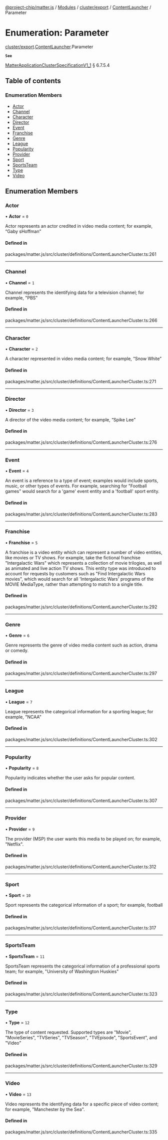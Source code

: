[@project-chip/matter.js](../README.md) / [Modules](../modules.md) / [cluster/export](../modules/cluster_export.md) / [ContentLauncher](../modules/cluster_export.ContentLauncher.md) / Parameter

# Enumeration: Parameter

[cluster/export](../modules/cluster_export.md).[ContentLauncher](../modules/cluster_export.ContentLauncher.md).Parameter

**`See`**

[MatterApplicationClusterSpecificationV1_1](../interfaces/spec_export.MatterApplicationClusterSpecificationV1_1.md) § 6.7.5.4

## Table of contents

### Enumeration Members

- [Actor](cluster_export.ContentLauncher.Parameter.md#actor)
- [Channel](cluster_export.ContentLauncher.Parameter.md#channel)
- [Character](cluster_export.ContentLauncher.Parameter.md#character)
- [Director](cluster_export.ContentLauncher.Parameter.md#director)
- [Event](cluster_export.ContentLauncher.Parameter.md#event)
- [Franchise](cluster_export.ContentLauncher.Parameter.md#franchise)
- [Genre](cluster_export.ContentLauncher.Parameter.md#genre)
- [League](cluster_export.ContentLauncher.Parameter.md#league)
- [Popularity](cluster_export.ContentLauncher.Parameter.md#popularity)
- [Provider](cluster_export.ContentLauncher.Parameter.md#provider)
- [Sport](cluster_export.ContentLauncher.Parameter.md#sport)
- [SportsTeam](cluster_export.ContentLauncher.Parameter.md#sportsteam)
- [Type](cluster_export.ContentLauncher.Parameter.md#type)
- [Video](cluster_export.ContentLauncher.Parameter.md#video)

## Enumeration Members

### Actor

• **Actor** = ``0``

Actor represents an actor credited in video media content; for example, “Gaby sHoffman”

#### Defined in

packages/matter.js/src/cluster/definitions/ContentLauncherCluster.ts:261

___

### Channel

• **Channel** = ``1``

Channel represents the identifying data for a television channel; for example, "PBS"

#### Defined in

packages/matter.js/src/cluster/definitions/ContentLauncherCluster.ts:266

___

### Character

• **Character** = ``2``

A character represented in video media content; for example, “Snow White”

#### Defined in

packages/matter.js/src/cluster/definitions/ContentLauncherCluster.ts:271

___

### Director

• **Director** = ``3``

A director of the video media content; for example, “Spike Lee”

#### Defined in

packages/matter.js/src/cluster/definitions/ContentLauncherCluster.ts:276

___

### Event

• **Event** = ``4``

An event is a reference to a type of event; examples would include sports, music, or other types of events.
For example, searching for "Football games" would search for a 'game' event entity and a 'football' sport
entity.

#### Defined in

packages/matter.js/src/cluster/definitions/ContentLauncherCluster.ts:283

___

### Franchise

• **Franchise** = ``5``

A franchise is a video entity which can represent a number of video entities, like movies or TV shows. For
example, take the fictional franchise "Intergalactic Wars" which represents a collection of movie trilogies,
as well as animated and live action TV shows. This entity type was introduced to account for requests by
customers such as "Find Intergalactic Wars movies", which would search for all 'Intergalactic Wars' programs
of the MOVIE MediaType, rather than attempting to match to a single title.

#### Defined in

packages/matter.js/src/cluster/definitions/ContentLauncherCluster.ts:292

___

### Genre

• **Genre** = ``6``

Genre represents the genre of video media content such as action, drama or comedy.

#### Defined in

packages/matter.js/src/cluster/definitions/ContentLauncherCluster.ts:297

___

### League

• **League** = ``7``

League represents the categorical information for a sporting league; for example, "NCAA"

#### Defined in

packages/matter.js/src/cluster/definitions/ContentLauncherCluster.ts:302

___

### Popularity

• **Popularity** = ``8``

Popularity indicates whether the user asks for popular content.

#### Defined in

packages/matter.js/src/cluster/definitions/ContentLauncherCluster.ts:307

___

### Provider

• **Provider** = ``9``

The provider (MSP) the user wants this media to be played on; for example, "Netflix".

#### Defined in

packages/matter.js/src/cluster/definitions/ContentLauncherCluster.ts:312

___

### Sport

• **Sport** = ``10``

Sport represents the categorical information of a sport; for example, football

#### Defined in

packages/matter.js/src/cluster/definitions/ContentLauncherCluster.ts:317

___

### SportsTeam

• **SportsTeam** = ``11``

SportsTeam represents the categorical information of a professional sports team; for example, "University of
Washington Huskies"

#### Defined in

packages/matter.js/src/cluster/definitions/ContentLauncherCluster.ts:323

___

### Type

• **Type** = ``12``

The type of content requested. Supported types are "Movie", "MovieSeries", "TVSeries", "TVSeason",
"TVEpisode", "SportsEvent", and "Video"

#### Defined in

packages/matter.js/src/cluster/definitions/ContentLauncherCluster.ts:329

___

### Video

• **Video** = ``13``

Video represents the identifying data for a specific piece of video content; for example, "Manchester by the
Sea".

#### Defined in

packages/matter.js/src/cluster/definitions/ContentLauncherCluster.ts:335
